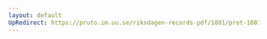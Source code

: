 ```yaml
---
layout: default
UpRedirect: https://pruto.im.uu.se/riksdagen-records-pdf/1881/prot-1881--fk--021/prot-1881--fk--021_026.pdf
---
```

